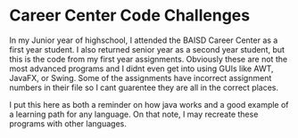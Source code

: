# Career Center Code Challenges
In my Junior year of highschool, I attended the BAISD Career Center as a first year student. I also returned senior year as a second year student, but this is the code from my first year assignments. Obviously these are not the most advanced programs and I didnt even get into using GUIs like AWT, JavaFX, or Swing. Some of the assignments have incorrect assignment numbers in their file so I cant guarentee they are all in the correct places.

I put this here as both a reminder on how java works and a good example of a learning path for any language. On that note, I may recreate these programs with other languages.
